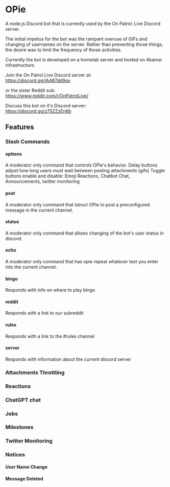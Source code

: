 # OPie

A node.js Discord bot that is currently used by the On Patrol: Live Discord server.

The initial impetus for the bot was the rampant overuse of GIFs and changing of usernames on the server.
Rather than preventing those things, the desire was to limit the frequency of those activities.

Currently the bot is developed on a homelab server and hosted on Akamai infrastructure.

Join the On Patrol Live Discord server at:<br>
https://discord.gg/jAA87dd9qv

or the sister Reddit sub:<br>
https://www.reddit.com/r/OnPatrolLive/

Discuss this bot on it's Discord server:<br>
https://discord.gg/z75ZZzEn6b

## Features
### Slash Commands
#### options
A moderator only command that controls OPie's behavior.
Delay buttons adjust how long users must wait between posting attachments (gifs)
Toggle buttons enable and disable: Emoji Reactions, Chatbot Chat, Announcements, twitter monitoring
#### post
A moderator only command that istruct OPie to post a preconfigured message in the current channel.
#### status
A moderator only command that allows changing of the bot's user status in discord.
#### echo
A moderator only command that has opie repeat whatever text you enter into the current channel.

#### bingo
Responds with info on where to play bingo
#### reddit
Responds with a link to our subreddit
#### rules
Responds with a link to the #rules channel
#### server
Responds with information about the current discord server

### Attachments Throttling
### Reactions
### ChatGPT chat
### Jobs
### Milestones
### Twitter Monitoring
### Notices
#### User Name Change
#### Message Deleted
